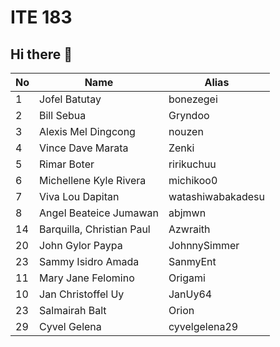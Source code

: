 # ITE 183 
## Hi there 👋

| No      | Name                   | Alias       |
|---------|------------------------|-------------|
| 1       |Jofel Batutay           | bonezegei   | 
| 2       |Bill Sebua              | Gryndoo     |
| 3       |Alexis Mel Dingcong     | nouzen   |
| 4       |Vince Dave Marata       | Zenki    |
| 5       |Rimar Boter             | ririkuchuu       |
| 6       |Michellene Kyle Rivera  | michikoo0 |
| 7       |Viva Lou Dapitan        | watashiwabakadesu
| 8       |Angel Beateice Jumawan  | abjmwn |
| 14      | Barquilla, Christian Paul | Azwraith |
|20       |John Gylor Paypa        | JohnnySimmer |
|23       | Sammy Isidro Amada  | SanmyEnt|
|11       |Mary Jane Felomino      | Origami |
| 10 | Jan Christoffel Uy | JanUy64
| 23       |Salmairah Balt  | Orion     |
| 29 | Cyvel Gelena | cyvelgelena29
